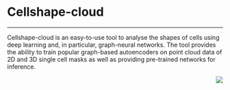 # Cellshape-cloud
___
Cellshape-cloud is an easy-to-use tool to analyse the shapes of cells using deep learning and, in particular, graph-neural networks. The tool provides the ability to train popular graph-based autoencoders on point cloud data of 2D and 3D single cell masks as well as providing pre-trained networks for inference.


<img src="https://github.com/adamltyson/cellshape-cloud/blob/mrdv_mvp/img/cellshape.png" align="right">

